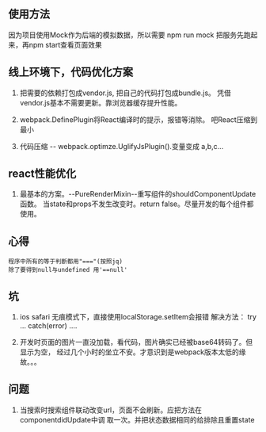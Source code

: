 ## 使用方法
  因为项目使用Mock作为后端的模拟数据，所以需要 npm run mock
  把服务先跑起来，再npm start查看页面效果


## 线上环境下，代码优化方案
  1. 把需要的依赖打包成vendor.js, 把自己的代码打包成bundle.js。
      凭借vendor.js基本不需要更新。靠浏览器缓存提升性能。

  2. webpack.DefinePlugin将React编译时的提示，报错等消除。
      吧React压缩到最小

  3. 代码压缩 -- webpack.optimze.UglifyJsPlugin().变量变成
      a,b,c...

  


## react性能优化
  1. 最基本的方案。--PureRenderMixin--重写组件的shouldComponentUpdate函数。
      当state和props不发生改变时。return false。尽量开发的每个组件都使用。

## 心得
	程序中所有的等于判断都用"==="(按照jq)
	除了要得到null与undefined 用'==null'

## 坑
  1.  ios safari 无痕模式下，直接使用localStorage.setItem会报错
      解决方法： try ... catch(error) ....

  2.  开发时页面的图片一直没加载，看代码，图片确实已经被base64转码了。但显示为空，
      经过几个小时的坐立不安。才意识到是webpack版本太低的缘故。。。


## 问题
  1.  当搜索时搜索组件联动改变url，页面不会刷新。应把方法在componentdidUpdate中调
      取一次。并把状态数据相同的给排除且重置state